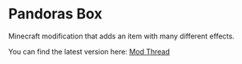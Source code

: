 Pandoras Box
===========

Minecraft modification that adds an item with many different effects.

You can find the latest version here: [Mod Thread](http://www.minecraftforum.net/forums/mapping-and-modding/minecraft-mods/1276287-ivorius-mods-drugs-statues-flags-boxes-of-doom)
